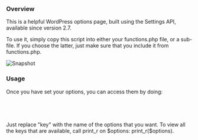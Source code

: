 <h3> Overview </h3> 
<p>
This is a helpful WordPress options page, built using the Settings API, available since version 2.7. 
</p>
<p>
To use it, simply copy this script into either your functions.php file, or a sub-file. If you choose the latter, just make sure that you include it from functions.php. 
</p>
<img src="http://www.screencast.com/users/JeffreyWay/folders/Jing/media/d4bb9b2a-528e-4c77-bad2-134735b4bbc9" alt="Snapshot" />

<h3> Usage </h3>
 <p>
Once you have set your options, you can access them by doing: </p>
<pre>
	<code>
	<?php 
	$options = get_options($plugin_options);
	echo $options[key]
	?> 	
	</code>
</pre>
<p>Just replace "key" with the name of the options that you want. To view all the keys that are available, call print_r on $options: print_r($options). </p>


